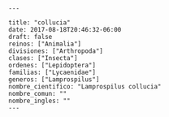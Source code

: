 
      ---

      title: "collucia"
      date: 2017-08-18T20:46:32-06:00
      draft: false
      reinos: ["Animalia"]
      divisiones: ["Arthropoda"]
      clases: ["Insecta"]
      ordenes: ["Lepidoptera"]
      familias: ["Lycaenidae"]
      generos: ["Lamprospilus"]
      nombre_cientifico: "Lamprospilus collucia"
      nombre_comun: ""
      nombre_ingles: ""
      ---

      